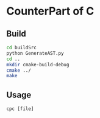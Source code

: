 # CounterPart of C

## Build
```bash
cd buildSrc
python GenerateAST.py
cd ..
mkdir cmake-build-debug
cmake ../
make
```

## Usage
```
cpc [file]
```